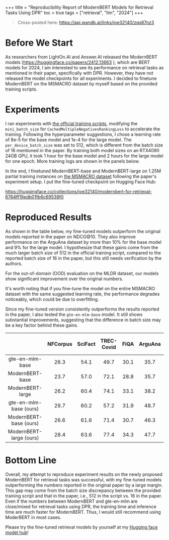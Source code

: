 +++
title = "Reproducibility Report of ModernBERT Models for Retrieval Tasks Using DPR"
toc = true
tags = ["retrieval", "llm", "2024"]
+++


> Cross-posted here: https://api.wandb.ai/links/joe32140/zqs87nz3


# Before We Start

As researchers from LightOn.AI and Answer.AI released the ModernBERT models (https://huggingface.co/papers/2412.13663 ), which are BERT models for 2024, I am interested to see its performance on retrieval tasks as mentioned in their paper, specifically with DPR. However, they have not released the model checkpoints for all experiments. I decided to finetune ModernBERT on the MSMACRO dataset by myself based on the provided training scripts.


# Experiments

I ran experiments with [the official training scripts](https://github.com/AnswerDotAI/ModernBERT/tree/main/examples), modifying the `mini_batch_size` for `CachedMultipleNegativesRankingLoss` to accelerate the training. Following the hyperparameter suggestions, I chose a learning rate of 8e-5 for the base model and 1e-4 for the large model. The `per_device_batch_size` was set to 512, which is different from the batch size of 16 mentioned in the paper. By training both model sizes on an RTX4090 24GB GPU, it took 1 hour for the base model and 2 hours for the large model for one epoch. More training logs are shown in the panels below. 

In the end, I finetuned ModernBERT-base and ModernBERT-large on 1.25M partial training instances on [the MSMACRO dataset](https://huggingface.co/datasets/sentence-transformers/msmarco-co-condenser-margin-mse-sym-mnrl-mean-v1) following the paper's experiment setup. I put the fine-tuned checkpoint on Hugging Face Hub:

https://huggingface.co/collections/joe32140/modernbert-for-retrieval-6764ff19edb01fb6c69538f0

# Reproduced Results

As shown in the table below, my fine-tuned models outperform the original models reported in the paper on NDCG@10. They also improve performance on the ArguAna dataset by more than 10% for the base model and 9% for the large model. I hypothesize that these gains come from the much larger batch size of 512 in the official training script, compared to the reported batch size of 16 in the paper, but this still needs verification by the authors.

For the out-of-domain (OOD) evaluation on the MLDR dataset, our models show significant improvement over the original numbers.

It's worth noting that if you fine-tune the model on the entire MSMACRO dataset with the same suggested learning rate, the performance degrades noticeably, which could be due to overfitting.

Since my fine-tuned version consistently outperforms the results reported in the paper, I also tested the `gte-en-mlm-base` model. It still shows substantial improvements, suggesting that the difference in batch size may be a key factor behind these gains.

|                         | NFCorpus | SciFact | TREC-Covid | FiQA | ArguAna | SciDocs | FEVER | HotpotQA | Climate-FEVER | MLDR - OOD |
|:-----------------------:|:--------:|:-------:|:----------:|:----:|:-------:|:-------:|-------|----------|---------------|:----------:|
| gte-en-mlm-base         | 26.3     | 54.1    | 49.7       | 30.1 | 35.7    | 14.1    | 65.0  | 49.9     | 22.9          | 34.3       |
| ModernBERT-base         | 23.7     | 57.0    | 72.1       | 28.8 | 35.7    | 12.5    | 59.9  | 46.1     | 23.6          | 27.4       |
| ModernBERT-large        | 26.2     | 60.4    | 74.1       | 33.1 | 38.2    | 13.8    | 62.7  | 49.2     | 20.5          | 34.3       |
| gte-en-mlm-base (ours)  | 29.7     | 60.2    | 57.2       | 31.9 | 48.7    | 15.2    | 67.7  | 50.8     |       24.9        | 35.0       |
| ModernBERT-base (ours)  | 26.6     | 61.6    | 71.4       | 30.7 | 46.3    | 13.6    | 65.7  | 47.8     | 22.6          | 30.5       |
| ModernBERT-large (ours) | 28.4     | 63.6    | 77.4       | 34.3 | 47.7    | 15.7    | 68.2  | 51.8     | 22.9          | 38.9       |

# Bottom Line

Overall, my attempt to reproduce experiment results on the newly proposed ModernBERT for retrieval tasks was successful, with my fine-tuned models outperforming the numbers reported in the original paper by a large margin. This gap may come from the batch size discrepancy between the provided training script and that in the paper, i.e., 512 in the script vs. 16 in the paper. Even if the numbers between ModernBERT and gte-en-mlm are close/mixed for retrieval tasks using DPR, the training time and inference time are much faster for ModernBERT. Thus, I would still recommend using ModerBERT in most cases.

Please try the fine-tuned retrieval models by yourself at my [Hugging face model hub](https://huggingface.co/collections/joe32140/modernbert-for-retrieval-6764ff19edb01fb6c69538f0)!






